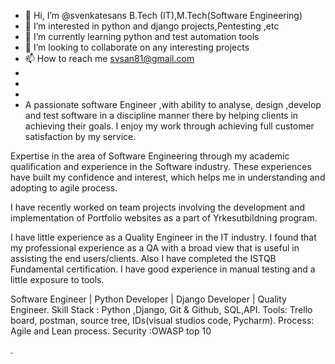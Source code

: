 - 👋 Hi, I’m @svenkatesans B.Tech (IT),M.Tech(Software Engineering)
- 👀 I’m interested in python and django projects,Pentesting ,etc
- 🌱 I’m currently learning python and test automation tools
- 💞️ I’m looking to collaborate on any interesting projects
- 📫 How to reach me svsan81@gmail.com
- 
- 
- 
- A passionate software Engineer ,with ability to analyse, design ,develop and test software in a discipline manner there by helping clients in achieving their goals. I enjoy my work through achieving full customer satisfaction by my service. 
 
Expertise in the area of Software Engineering through my academic qualification and experience in the Software industry. These experiences have built my confidence and interest, which helps me in understanding and adopting to agile process. 

I have recently worked on team projects involving the development and implementation of Portfolio websites as a part of Yrkesutbildning program.

I have little experience as a Quality Engineer in the IT industry. I found that my professional experience as a QA with a broad view that is useful in assisting the end users/clients. Also I have completed the ISTQB Fundamental certification. I have good experience in manual testing and a little exposure to tools.

Software Engineer | Python Developer | Django Developer | Quality Engineer.
Skill Stack : Python ,Django, Git & Github, SQL,API.
Tools: Trello board, postman, source tree, IDs(visual studios code, Pycharm).
Process: Agile and Lean process.
Security :OWASP top 10


.<!---
svenkatesans/svenkatesans is a ✨ special ✨ repository because its `README.md` (this file) appears on your GitHub profile.
You can click the Preview link to take a look at your changes.
--->
